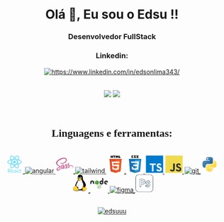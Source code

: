 <h1 align="center">Olá 👋, Eu sou o Edsu !!</h1>
<h3 align="center">Desenvolvedor FullStack</h3>

<h3 align="center">Linkedin:</h3>
<p align="center">
    <a href="https://linkedin.com/in/https://www.linkedin.com/in/edsonlima343/" target="blank"><img align="center" src="https://raw.githubusercontent.com/rahuldkjain/github-profile-readme-generator/master/src/images/icons/Social/linked-in-alt.svg" alt="https://www.linkedin.com/in/edsonlima343/" height="30" width="40" /></a>
</p>

<br>

<div align="center">
    <img align="center" height="180em"
        src="https://github-readme-stats.vercel.app/api/top-langs/?username=edsuuu&layout=compact&langs_count=7&theme=nord" />
    <img align="center" height="180em"
        src="https://github-readme-stats.vercel.app/api?username=edsuuu&show_icons=true&theme=nord" />
</div>
<br>

<picture>
<source media="(prefers-color-scheme: dark)" srcset="https://ssr-contributions-svg.vercel.app/_/edsuuu?chart=3dbar&gap=0.6&scale=2&gradient=true&flatten=0&animation=wave&animation_duration=3&animation_delay=0.06&animation_amplitude=24&animation_frequency=0.1&animation_wave_center=19_3&format=svg&weeks=50&theme=native&dark=true">

<source media="(prefers-color-scheme: light)" srcset="https://ssr-contributions-svg.vercel.app/_/edsuuu?chart=3dbar&gap=0.6&scale=2&flatten=2&animation=wave&animation_duration=4&animation_delay=0.06&animation_amplitude=24&animation_frequency=0.1&animation_wave_center=0_3&format=svg&weeks=34&theme=native">

<img alt="" src="[https://ssr-contributions-svg.vercel.app/_/edsuuu?chart=3dbar&flatten=1&weeks=40&animation=wave&format=svg&gap=0.6&animation_frequency=0.2&animation_amplitude=20&theme=pink](https://ssr-contributions-svg.vercel.app/_/edsuuu?chart=3dbar&gap=0.6&scale=2&flatten=2&animation=wave&animation_duration=4&animation_delay=0.06&animation_amplitude=24&animation_frequency=0.1&animation_wave_center=0_3&format=svg&weeks=34&theme=native)">
</picture>

<h2 align="center" style="font-size: 1.7em; font-family: Georgia, 'Times New Roman', Times, serif;">Linguagens e ferramentas:</h2>
    <br>

<div align="center">

<!-- React -->

<abbr title="React">
<a href="https://reactjs.org/" target="_blank" rel="noreferrer">
            <img src="https://raw.githubusercontent.com/devicons/devicon/master/icons/react/react-original-wordmark.svg"
                alt="react" width="40" height="40" />
        </a>

<!-- ANGULAR -->
<abbr title="Angular">
        <abbr href="https://angular.io" target="_blank" rel="noreferrer">
            <img src="https://angular.io/assets/images/logos/angular/angular.svg" alt="angular" width="40"
                height="40" />
        </abbr>

<!-- SASS -->

<abbr title="Sass">
<a href="https://sass-lang.com" target="_blank" rel="noreferrer">
<img src="https://raw.githubusercontent.com/devicons/devicon/master/icons/sass/sass-original.svg"
        alt="sass" width="40" height="40" />
</a> 
    
<!-- Tailwindcss -->
<abbr title="Tailwindcss">
        <abbr href="https://tailwindcss.com/" target="_blank" rel="noreferrer">
            <img src="https://www.vectorlogo.zone/logos/tailwindcss/tailwindcss-icon.svg" alt="tailwind"
                width="40" height="40" />
        </abbr>

<!-- HTML 5 -->
<abbr title="Html">
        <a href="https://www.w3.org/html/" target="_blank" rel="noreferrer">
            <img src="https://raw.githubusercontent.com/devicons/devicon/master/icons/html5/html5-original-wordmark.svg"
                alt="html5" width="40" height="40" />
        </a>
    </abbr>

<!-- CSS3 -->
<abbr title="Css3">
        <abbr href="https://www.w3schools.com/css/" target="_blank" rel="noreferrer">
            <img src="https://raw.githubusercontent.com/devicons/devicon/master/icons/css3/css3-original-wordmark.svg"
                alt="css3" width="40" height="40" />
        </abbr>

<!-- Typescript -->
<abbr title="Typescript">
        <abbr href="https://www.typescriptlang.org/" target="_blank" rel="noreferrer">
            <img src="https://raw.githubusercontent.com/devicons/devicon/master/icons/typescript/typescript-original.svg"
                alt="typescript" width="40" height="40" />
        </abbr>

<!-- JAVASCRIPT -->
<abbr title="JavaScript">
        <abbr href="https://developer.mozilla.org/en-US/docs/Web/JavaScript" target="_blank"
            rel="noreferrer">
            <img src="https://raw.githubusercontent.com/devicons/devicon/master/icons/javascript/javascript-original.svg"
                alt="javascript" width="40" height="40" />
        </abbr>

<!-- GIT -->
<abbr title="Git">
        <a href="https://git-scm.com/" target="_blank" rel="noreferrer">
            <img src="https://www.vectorlogo.zone/logos/git-scm/git-scm-icon.svg"
                alt="git" width="40" height="40" />
        </a>
    </abbr>

<!-- Python -->
<abbr title="Python">
        <a href="https://www.python.org" target="_blank" rel="noreferrer">
            <img src="https://raw.githubusercontent.com/devicons/devicon/master/icons/python/python-original.svg"
                alt="python" width="40" height="40" />
        </a>
    </abbr>

<!-- CSHARP -->
<!-- <abbr title="Csharp">
        <a href="https://www.w3schools.com/cs/" target="_blank" rel="noreferrer">
            <img src="https://raw.githubusercontent.com/devicons/devicon/master/icons/csharp/csharp-original.svg"
                alt="csharp" width="40" height="40" />
        </a>
    </abbr> -->

<!-- BOOTSTRAP -->
<!-- <abbr title="Booststrap">
        <a href="https://getbootstrap.com" target="_blank" rel="noreferrer">
            <img src="https://raw.githubusercontent.com/devicons/devicon/master/icons/bootstrap/bootstrap-plain-wordmark.svg"
                alt="bootstrap" width="40" height="40" />
        </a>
    </abbr> -->

<!-- LINUX -->
<abbr title="Linux">
        <a href="https://www.linux.org/" target="_blank" rel="noreferrer">
            <img src="https://raw.githubusercontent.com/devicons/devicon/master/icons/linux/linux-original.svg"
                alt="linux" width="40" height="40" />
        </a>
    </abbr>

<!-- MONGODB -->
<!-- <abbr title="Mongodb">
        <abbr href="https://www.mongodb.com/" target="_blank" rel="noreferrer">
            <img src="https://raw.githubusercontent.com/devicons/devicon/master/icons/mongodb/mongodb-original-wordmark.svg"
                alt="mongodb" width="40" height="40" />
            </a>
        </abbr> -->

<!-- MYSQL -->
<!-- <abbr title="MysqlL">
            <abbr href="https://www.mysql.com/" target="_blank" rel="noreferrer">
                <img src="https://raw.githubusercontent.com/devicons/devicon/master/icons/mysql/mysql-original-wordmark.svg"
                    alt="mysql" width="40" height="40" />
            </a>
        </abbr> -->

<!-- NODEJS -->
<abbr title="Nodejs">
        <abbr href="https://nodejs.org" target="_blank" rel="noreferrer">
            <img src="https://raw.githubusercontent.com/devicons/devicon/master/icons/nodejs/nodejs-original-wordmark.svg"
                alt="nodejs" width="40" height="40" />
        </abbr>

<!-- FIGMA -->
<abbr title="Figma">
        <a href="https://www.figma.com/" target="_blank" rel="noreferrer">
            <img src="https://www.vectorlogo.zone/logos/figma/figma-icon.svg"
                alt="figma" width="40" height="40" />
        </a>
    </abbr>

 <!-- PHOTOSHOP -->
<abbr title="Photoshop">
        <a href="https://www.photoshop.com/en" target="_blank" rel="noreferrer">
            <img src="https://raw.githubusercontent.com/devicons/devicon/master/icons/photoshop/photoshop-line.svg"
                alt="photoshop" width="40" height="40" />
        </a>
    </abbr>

<!-- ![Snake animation](https://github.com/edsuuu/edsuuu/blob/output/github-contribution-grid-snake.svg) -->

<p align="center">
        <br>
        <img src="https://komarev.com/ghpvc/?username=edsuuu&label=Profile%20views&color=0e75b6&style=flat"
            alt="edsuuu" />
    </p>
</div>
